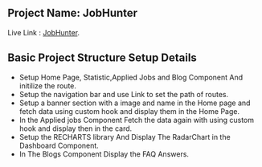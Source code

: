 ## Project Name: JobHunter

Live Link : [JobHunter](https://apple-mac-studio.netlify.app/).

## Basic Project Structure Setup Details

- Setup Home Page, Statistic,Applied Jobs and Blog Component And initilize the route.
- Setup the navigation bar and use Link to set the path of routes.
- Setup a banner section with a image and name in the Home page and fetch data using custom hook and display them in the Home Page.
- In the Applied jobs Component Fetch the data again with using custom hook and display then in the card.
- Setup the RECHARTS library And Display The RadarChart in the Dashboard Component.
- In The Blogs Component Display the FAQ Answers.